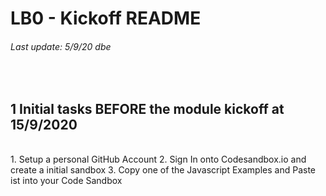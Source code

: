 # LB0 - Kickoff README
###### Last update: 5/9/20 dbe
</br>

## 1 Initial tasks BEFORE the module kickoff at 15/9/2020
</br>
1. Setup a personal GitHub Account  
2. Sign In onto Codesandbox.io and create a initial sandbox  
3. Copy one of the Javascript Examples and Paste ist into your Code Sandbox  

</br>
